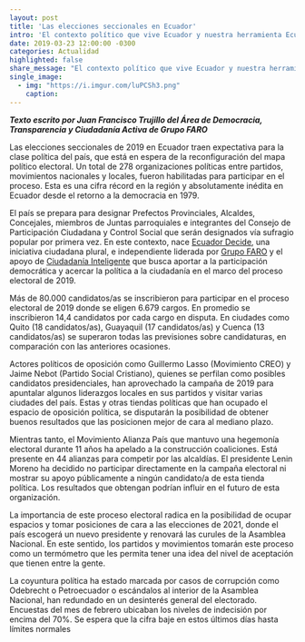 ```yaml
---
layout: post
title: 'Las elecciones seccionales en Ecuador'
intro: 'El contexto político que vive Ecuador y nuestra herramienta EcuadorDecide.'
date: 2019-03-23 12:00:00 -0300
categories: Actualidad
highlighted: false
share_message: "El contexto político que vive Ecuador y nuestra herramienta EcuadorDecide @ciudadaniai."
single_image:
  - img: "https://i.imgur.com/luPCSh3.png"
    caption: 
---
```

***Texto escrito por Juan Francisco Trujillo del Área de Democracia, Transparencia y Ciudadanía Activa de Grupo FARO***

Las elecciones seccionales de 2019 en Ecuador traen expectativa para la clase política del país, que está en espera de la reconfiguración del mapa político electoral. Un total de 278 organizaciones políticas entre partidos, movimientos nacionales y locales, fueron habilitadas para participar en  el proceso. Esta es una cifra récord en la región y absolutamente inédita en Ecuador desde el retorno a la democracia en 1979.

El país se prepara para designar Prefectos Provinciales,  Alcaldes, Concejales, miembros de Juntas parroquiales e integrantes del Consejo de Participación Ciudadana y Control Social que serán designados vía sufragio popular por primera vez. En este contexto, nace [Ecuador Decide](https://ecuador-decide.org/), una iniciativa ciudadana plural, e independiente liderada por [Grupo FARO](https://grupofaro.org/) y el apoyo de [Ciudadanía Inteligente](https://ciudadaniai.org/) que busca aportar a la participación democrática y acercar la política a la ciudadanía en el marco del proceso electoral de 2019.

Más de 80.000 candidatos/as se inscribieron para participar en el proceso electoral de 2019 donde se eligen 6.679 cargos. En promedio se inscribieron 14,4 candidatos por cada cargo en disputa. En ciudades como Quito (18 candidatos/as), Guayaquil (17 candidatos/as) y Cuenca (13 candidatos/as) se superaron todas las previsiones sobre candidaturas, en comparación con las anteriores ocasiones.

Actores políticos de oposición como Guillermo Lasso (Movimiento CREO) y Jaime Nebot (Partido Social Cristiano), quienes se perfilan como posibles candidatos presidenciales, han aprovechado la campaña de 2019 para apuntalar algunos liderazgos locales en sus partidos y visitar varias ciudades del país. Estas y otras tiendas políticas que han ocupado el espacio de oposición política, se disputarán la posibilidad de obtener buenos resultados que las posicionen mejor de cara al mediano plazo.

Mientras tanto, el Movimiento Alianza País que mantuvo una hegemonía electoral durante 11 años ha apelado a la construcción coaliciones. Está presente en 44 alianzas para competir por las alcaldías. El presidente Lenin Moreno ha decidido no participar directamente en la campaña electoral ni mostrar su apoyo públicamente a ningún candidato/a de esta tienda política. Los resultados que obtengan podrían influir en el futuro de esta organización.

La importancia de este proceso electoral radica en la posibilidad de ocupar espacios y tomar posiciones de cara a las elecciones de 2021, donde el país escogerá un nuevo presidente y renovará las curules de la Asamblea Nacional. En este sentido, los partidos y movimientos tomarán este proceso como un termómetro que les permita tener una idea del nivel de aceptación que tienen entre la gente.

La coyuntura política ha estado marcada por casos de corrupción como Odebrecht o Petroecuador o escándalos al interior de la Asamblea Nacional, han redundado en un desinterés general del electorado. Encuestas del mes de febrero ubicaban los niveles de indecisión por encima del 70%. Se espera que la cifra baje en estos últimos días hasta límites normales
